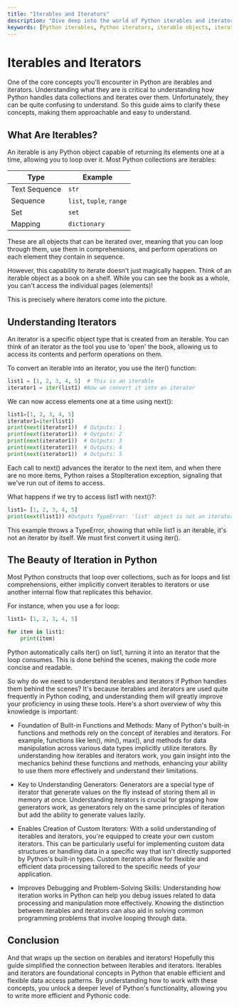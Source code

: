 ```yaml
---
title: "Iterables and Iterators"
description: "Dive deep into the world of Python iterables and iterators. Understand the difference between iterables and iterators, how to use them effectively, and why they are fundamental to Python programming."
keywords: [Python iterables, Python iterators, iterable objects, iterator objects, Python for loop, Python data manipulation, Python built-in functions, Python generators, custom iterators, Python programming concepts]
---
```


# Iterables and Iterators

One of the core concepts you'll encounter in Python are iterables and iterators. Understanding what they are is critical to understanding how Python handles data collections and iterates over them. Unfortunately, they can be quite confusing to understand. So this guide aims to clarify these concepts, making them approachable and easy to understand.

## What Are Iterables?
An iterable is any Python object capable of returning its elements one at a time, allowing you to loop over it. Most Python collections are iterables:

| Type          | Example            |
|---------------|--------------------|
| Text Sequence | `str`              |
| Sequence      | `list`, `tuple`, `range` |
| Set           | `set`              |
| Mapping       | `dictionary`       |

These are all objects that can be iterated over, meaning that you can loop through them, use them in comprehensions, and perform operations on each element they contain in sequence.

However, this capability to iterate doesn't just magically happen. Think of an iterable object as a book on a shelf. While you can see the book as a whole, you can't access the individual pages (elements)!

This is precisely where iterators come into the picture.

## Understanding Iterators
An iterator is a specific object type that is created from an iterable. You can think of an iterator as the tool you use to 'open' the book, allowing us to access its contents and perform operations on them.

To convert an iterable into an iterator, you use the iter() function:
```python
list1 = [1, 2, 3, 4, 5]  # This is an iterable
iterator1 = iter(list1) #Now we convert it into an iterator
```

We can now access elements one at a time using next():
```python
list1=[1, 2, 3, 4, 5]
iterator1=iter(list1)
print(next(iterator1))  # Outputs: 1
print(next(iterator1))  # Outputs: 2
print(next(iterator1))  # Outputs: 3
print(next(iterator1))  # Outputs: 4
print(next(iterator1))  # Outputs: 5
```

Each call to next() advances the iterator to the next item, and when there are no more items, Python raises a StopIteration exception, signaling that we've run out of items to access.

What happens if we try to access list1 with next()?:
```python
list1= [1, 2, 3, 4, 5] 
print(next(list1)) #Outputs TypeError: 'list' object is not an iterator
```

This example throws a TypeError, showing that while list1 is an iterable, it's not an iterator by itself. We must first convert it using iter(). 

## The Beauty of Iteration in Python
Most Python constructs that loop over collections, such as for loops and list comprehensions, either implicitly convert iterables to iterators or use another internal flow that replicates this behavior. 

For instance, when you use a for loop:

```python
list1= [1, 2, 3, 4, 5] 

for item in list1: 
    print(item)
```
Python automatically calls iter() on list1, turning it into an iterator that the loop consumes. This is done behind the scenes, making the code more concise and readable.

So why do we need to understand iterables and iterators if Python handles them behind the scenes? It's because iterables and iterators are used quite frequently in Python coding, and understanding them will greatly improve your proficiency in using these tools. Here's a short overview of why this knowledge is important:


* Foundation of Built-in Functions and Methods: Many of Python's built-in functions and methods rely on the concept of iterables and iterators. For example, functions like len(), min(), max(), and methods for data manipulation across various data types implicitly utilize iterators. By understanding how iterables and iterators work, you gain insight into the mechanics behind these functions and methods, enhancing your ability to use them more effectively and understand their limitations.

* Key to Understanding Generators: Generators are a special type of iterator that generate values on the fly instead of storing them all in memory at once. Understanding iterators is crucial for grasping how generators work, as generators rely on the same principles of iteration but add the ability to generate values lazily.

* Enables Creation of Custom Iterators: With a solid understanding of iterables and iterators, you're equipped to create your own custom iterators. This can be particularly useful for implementing custom data structures or handling data in a specific way that isn't directly supported by Python's built-in types. Custom iterators allow for flexible and efficient data processing tailored to the specific needs of your application.

* Improves Debugging and Problem-Solving Skills: Understanding how iteration works in Python can help you debug issues related to data processing and manipulation more effectively. Knowing the distinction between iterables and iterators can also aid in solving common programming problems that involve looping through data.

## Conclusion
And that wraps up the section on iterables and iterators! Hopefully this guide simplified the connection between iterables and iterators. Iterables and iterators are foundational concepts in Python that enable efficient and flexible data access patterns. By understanding how to work with these concepts, you unlock a deeper level of Python's functionality, allowing you to write more efficient and Pythonic code.